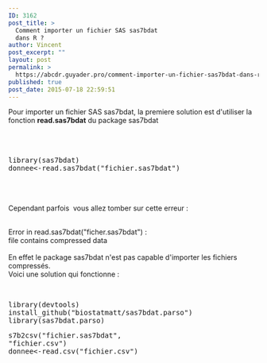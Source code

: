 ```yaml
---
ID: 3162
post_title: >
  Comment importer un fichier SAS sas7bdat
  dans R ?
author: Vincent
post_excerpt: ""
layout: post
permalink: >
  https://abcdr.guyader.pro/comment-importer-un-fichier-sas7bdat-dans-r/
published: true
post_date: 2015-07-18 22:59:51
---
```

Pour importer un fichier SAS sas7bdat, la premiere solution est d'utiliser la fonction <strong>read.sas7bdat</strong> du package sas7bdat<br /><br /><br /> <pre lang='rsplus'><br />library(sas7bdat)<br />donnee&lt;-read.sas7bdat("fichier.sas7bdat") <br /></pre> <br /><br />Cependant parfois  vous allez tomber sur cette erreur :<br /><br /><p>Error in read.sas7bdat("ficher.sas7bdat") : <br /> file contains compressed data<br /><br />En effet le package sas7bdat n'est pas capable d'importer les fichiers compressés.<br />Voici une solution qui fonctionne :<br /><br /> <pre lang='rsplus'></p><p>library(devtools)<br />install_github("biostatmatt/sas7bdat.parso")<br />library(sas7bdat.parso)</p><p>s7b2csv("fichier.sas7bdat", "fichier.csv") <br />donnee&lt;-read.csv("fichier.csv")</p><p><br /> </pre>  </p>
